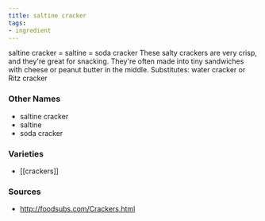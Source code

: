 ```yaml
---
title: saltine cracker
tags:
- ingredient
---
```

saltine cracker = saltine = soda cracker These salty crackers are very crisp, and they're great for snacking. They're often made into tiny sandwiches with cheese or peanut butter in the middle. Substitutes: water cracker or Ritz cracker

### Other Names

* saltine cracker
* saltine
* soda cracker

### Varieties

* [[crackers]]

### Sources
* http://foodsubs.com/Crackers.html
